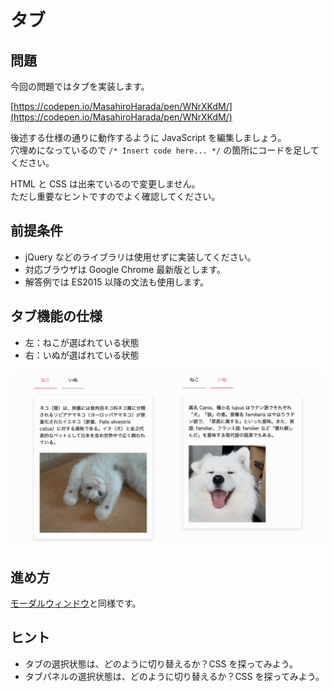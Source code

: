 # タブ

## 問題

今回の問題ではタブを実装します。

[https://codepen.io/MasahiroHarada/pen/WNrXKdM/](https://codepen.io/MasahiroHarada/pen/WNrXKdM/)

後述する仕様の通りに動作するように JavaScript を編集しましょう。  
穴埋めになっているので `/* Insert code here... */` の箇所にコードを足してください。

HTML と CSS は出来ているので変更しません。  
ただし重要なヒントですのでよく確認してください。

## 前提条件

- jQuery などのライブラリは使用せずに実装してください。
- 対応ブラウザは Google Chrome 最新版とします。
- 解答例では ES2015 以降の文法も使用します。

## タブ機能の仕様

- 左：ねこが選ばれている状態
- 右：いぬが選ばれている状態

![](../assets/fig-tab.png)

## 進め方

[モーダルウィンドウ](/practice/modal)と同様です。

## ヒント

- タブの選択状態は、どのように切り替えるか？CSS を探ってみよう。
- タブパネルの選択状態は、どのように切り替えるか？CSS を探ってみよう。
